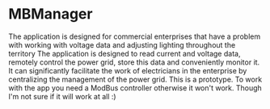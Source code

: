# MBManager
The application is designed for commercial enterprises that have a problem with working with voltage data and adjusting lighting throughout the territory
The application is designed to read current and voltage data, remotely control the power grid, store this data and conveniently monitor it.
It can significantly facilitate the work of electricians in the enterprise by centralizing the management of the power grid. This is a prototype. To work with the app you need a ModBus controller otherwise it won't work. Though I'm not sure if it will work at all :)
